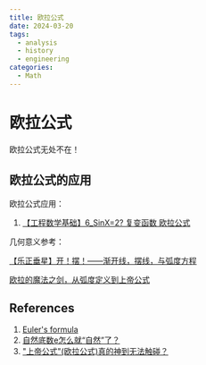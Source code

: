 ```yaml
---
title: 欧拉公式
date: 2024-03-20
tags: 
  - analysis
  - history
  - engineering
categories: 
  - Math
---
```


# 欧拉公式

欧拉公式无处不在！

<!-- more -->

## 欧拉公式的应用

欧拉公式应用：

1. [【工程数学基础】6_SinX=2? 复变函数 欧拉公式](https://www.bilibili.com/video/BV1TW411z77n/)

几何意义参考：

[【乐正垂星】开！摆！——渐开线，摆线，与弧度方程](https://www.bilibili.com/video/BV1rs4y1n7ZE/)

[欧拉的魔法之剑，从弧度定义到上帝公式](https://www.bilibili.com/video/BV1Wu4y1K7EG/)

## References

1. [Euler's formula](https://en.wikipedia.org/wiki/Euler%27s_formula)
2. [自然底数e怎么就“自然”了？](https://zhuanlan.zhihu.com/p/48391055)
3. ["上帝公式"(欧拉公式)真的神到无法触碰？](https://zhuanlan.zhihu.com/p/48392958)
